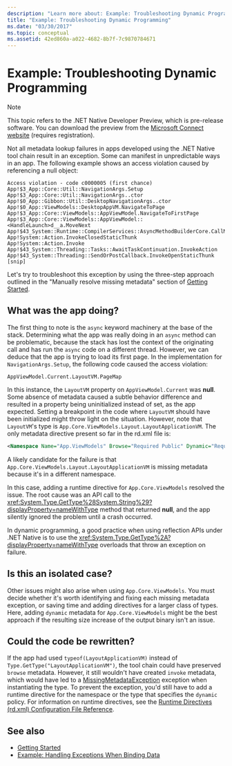 ```yaml
---
description: "Learn more about: Example: Troubleshooting Dynamic Programming"
title: "Example: Troubleshooting Dynamic Programming"
ms.date: "03/30/2017"
ms.topic: conceptual
ms.assetid: 42ed860a-a022-4682-8b7f-7c9870784671
---
```

# Example: Troubleshooting Dynamic Programming

> [!NOTE]
> This topic refers to the .NET Native Developer Preview, which is pre-release software. You can download the preview from the [Microsoft Connect website](https://go.microsoft.com/fwlink/?LinkId=394611) (requires registration).

Not all metadata lookup failures in apps developed using the .NET Native tool chain result in an exception.  Some can manifest in unpredictable ways in an app.  The following example shows an access violation caused by referencing a null object:

```output
Access violation - code c0000005 (first chance)
App!$3_App::Core::Util::NavigationArgs.Setup
App!$3_App::Core::Util::NavigationArgs..ctor
App!$0_App::Gibbon::Util::DesktopNavigationArgs..ctor
App!$0_App::ViewModels::DesktopAppVM.NavigateToPage
App!$3_App::Core::ViewModels::AppViewModel.NavigateToFirstPage
App!$3_App::Core::ViewModels::AppViewModel::<HandleLaunch>d__a.MoveNext
App!$43_System::Runtime::CompilerServices::AsyncMethodBuilderCore.CallMoveNext
App!System::Action.InvokeClosedStaticThunk
App!System::Action.Invoke
App!$43_System::Threading::Tasks::AwaitTaskContinuation.InvokeAction
App!$43_System::Threading::SendOrPostCallback.InvokeOpenStaticThunk
[snip]
```

Let's try to troubleshoot this exception by using the three-step approach outlined in the "Manually resolve missing metadata" section of [Getting Started](getting-started-with-net-native.md).

## What was the app doing?

The first thing to note is the `async` keyword machinery at the base of the stack.  Determining what the app was really doing in an `async` method can be problematic, because the stack has lost the context of the originating call and has run the `async` code on a different thread. However, we can deduce that the app is trying to load its first page.  In the implementation for `NavigationArgs.Setup`, the following code caused the access violation:

`AppViewModel.Current.LayoutVM.PageMap`

In this instance, the `LayoutVM` property on `AppViewModel.Current` was **null**.  Some absence of metadata caused a subtle behavior difference and resulted in a property being uninitialized instead of set, as the app expected.  Setting a breakpoint in the code where `LayoutVM` should have been initialized might throw light on the situation.  However, note that `LayoutVM`'s type is `App.Core.ViewModels.Layout.LayoutApplicationVM`.  The only metadata directive present so far in the rd.xml file is:

```xml
<Namespace Name="App.ViewModels" Browse="Required Public" Dynamic="Required Public" />
```

A likely candidate for the failure is that `App.Core.ViewModels.Layout.LayoutApplicationVM` is missing metadata because it's in a different namespace.

In this case, adding a runtime directive for `App.Core.ViewModels` resolved the issue. The root cause was an API call to the <xref:System.Type.GetType%28System.String%29?displayProperty=nameWithType> method that returned **null**, and the app silently ignored the problem until a crash occurred.

In dynamic programming, a good practice when using reflection APIs under .NET Native is to use the <xref:System.Type.GetType%2A?displayProperty=nameWithType> overloads that throw an exception on failure.

## Is this an isolated case?

Other issues might also arise when using `App.Core.ViewModels`.  You must decide whether it's worth identifying and fixing each missing metadata exception, or saving time and adding directives for a larger class of types.  Here, adding `dynamic` metadata for `App.Core.ViewModels` might be the best approach if the resulting size increase of the output binary isn't an issue.

## Could the code be rewritten?

If the app had used `typeof(LayoutApplicationVM)` instead of `Type.GetType("LayoutApplicationVM")`, the tool chain could have preserved `browse` metadata.  However, it still wouldn't have created `invoke` metadata, which would have led to a [MissingMetadataException](missingmetadataexception-class-net-native.md) exception when instantiating the type. To prevent the exception, you'd still have to add a runtime directive for the namespace or the type that specifies the `dynamic` policy. For information on runtime directives, see the [Runtime Directives (rd.xml) Configuration File Reference](runtime-directives-rd-xml-configuration-file-reference.md).

## See also

- [Getting Started](getting-started-with-net-native.md)
- [Example: Handling Exceptions When Binding Data](example-handling-exceptions-when-binding-data.md)
